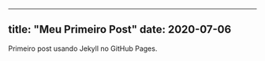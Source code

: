 ---------
title: "Meu Primeiro Post"
date: 2020-07-06
---------

Primeiro post usando Jekyll no GitHub Pages.
